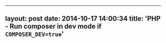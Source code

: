 -----------------------
layout:	post
date:	2014-10-17 14:00:34
title:	'PHP - Run composer in dev mode if `COMPOSER_DEV=true`'
-----------------------
